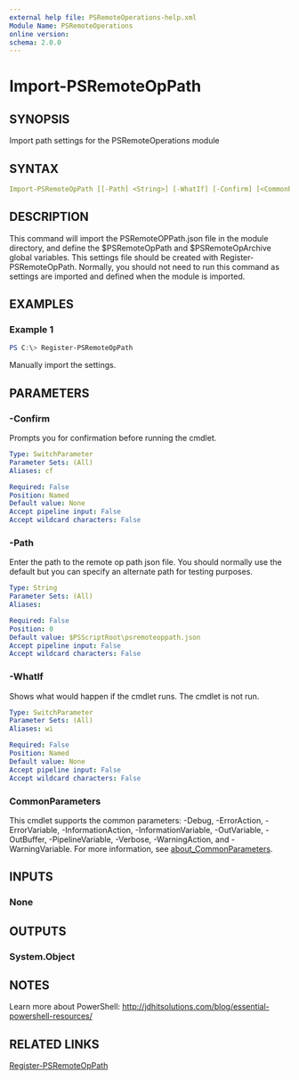 ```yaml
---
external help file: PSRemoteOperations-help.xml
Module Name: PSRemoteOperations
online version:
schema: 2.0.0
---
```


# Import-PSRemoteOpPath

## SYNOPSIS

Import path settings for the PSRemoteOperations module

## SYNTAX

```yaml
Import-PSRemoteOpPath [[-Path] <String>] [-WhatIf] [-Confirm] [<CommonParameters>]
```

## DESCRIPTION

This command will import the PSRemoteOPPath.json file in the module directory, and define the $PSRemoteOpPath and $PSRemoteOpArchive global variables. This settings file should be created with Register-PSRemoteOpPath. Normally, you should not need to run this command as settings are imported and defined when the module is imported.

## EXAMPLES

### Example 1

```powershell
PS C:\> Register-PSRemoteOpPath
```

Manually import the settings.

## PARAMETERS

### -Confirm

Prompts you for confirmation before running the cmdlet.

```yaml
Type: SwitchParameter
Parameter Sets: (All)
Aliases: cf

Required: False
Position: Named
Default value: None
Accept pipeline input: False
Accept wildcard characters: False
```

### -Path

Enter the path to the remote op path json file. You should normally use the default but you can specify an alternate path for testing purposes.

```yaml
Type: String
Parameter Sets: (All)
Aliases:

Required: False
Position: 0
Default value: $PSScriptRoot\psremoteoppath.json
Accept pipeline input: False
Accept wildcard characters: False
```

### -WhatIf

Shows what would happen if the cmdlet runs.
The cmdlet is not run.

```yaml
Type: SwitchParameter
Parameter Sets: (All)
Aliases: wi

Required: False
Position: Named
Default value: None
Accept pipeline input: False
Accept wildcard characters: False
```

### CommonParameters

This cmdlet supports the common parameters: -Debug, -ErrorAction, -ErrorVariable, -InformationAction, -InformationVariable, -OutVariable, -OutBuffer, -PipelineVariable, -Verbose, -WarningAction, and -WarningVariable. For more information, see [about_CommonParameters](http://go.microsoft.com/fwlink/?LinkID=113216).

## INPUTS

### None

## OUTPUTS

### System.Object

## NOTES

Learn more about PowerShell:
http://jdhitsolutions.com/blog/essential-powershell-resources/

## RELATED LINKS

[Register-PSRemoteOpPath](./Register-PSRemoteOpPath.md)
